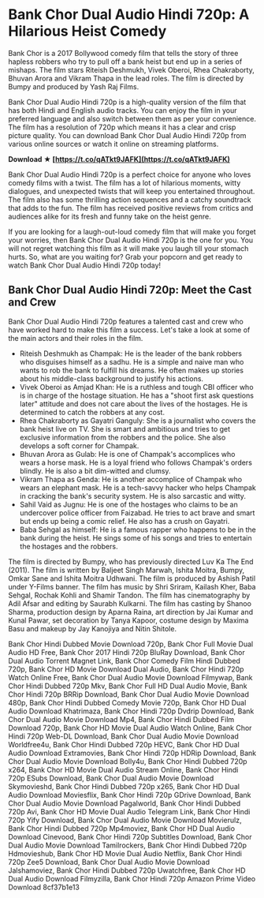 
 
# Bank Chor Dual Audio Hindi 720p: A Hilarious Heist Comedy
 
Bank Chor is a 2017 Bollywood comedy film that tells the story of three hapless robbers who try to pull off a bank heist but end up in a series of mishaps. The film stars Riteish Deshmukh, Vivek Oberoi, Rhea Chakraborty, Bhuvan Arora and Vikram Thapa in the lead roles. The film is directed by Bumpy and produced by Yash Raj Films.
 
Bank Chor Dual Audio Hindi 720p is a high-quality version of the film that has both Hindi and English audio tracks. You can enjoy the film in your preferred language and also switch between them as per your convenience. The film has a resolution of 720p which means it has a clear and crisp picture quality. You can download Bank Chor Dual Audio Hindi 720p from various online sources or watch it online on streaming platforms.
 
**Download ★ [https://t.co/qATkt9JAFK](https://t.co/qATkt9JAFK)**


 
Bank Chor Dual Audio Hindi 720p is a perfect choice for anyone who loves comedy films with a twist. The film has a lot of hilarious moments, witty dialogues, and unexpected twists that will keep you entertained throughout. The film also has some thrilling action sequences and a catchy soundtrack that adds to the fun. The film has received positive reviews from critics and audiences alike for its fresh and funny take on the heist genre.
 
If you are looking for a laugh-out-loud comedy film that will make you forget your worries, then Bank Chor Dual Audio Hindi 720p is the one for you. You will not regret watching this film as it will make you laugh till your stomach hurts. So, what are you waiting for? Grab your popcorn and get ready to watch Bank Chor Dual Audio Hindi 720p today!
  
## Bank Chor Dual Audio Hindi 720p: Meet the Cast and Crew
 
Bank Chor Dual Audio Hindi 720p features a talented cast and crew who have worked hard to make this film a success. Let's take a look at some of the main actors and their roles in the film.
 
- Riteish Deshmukh as Champak: He is the leader of the bank robbers who disguises himself as a sadhu. He is a simple and naive man who wants to rob the bank to fulfill his dreams. He often makes up stories about his middle-class background to justify his actions.
- Vivek Oberoi as Amjad Khan: He is a ruthless and tough CBI officer who is in charge of the hostage situation. He has a "shoot first ask questions later" attitude and does not care about the lives of the hostages. He is determined to catch the robbers at any cost.
- Rhea Chakraborty as Gayatri Ganguly: She is a journalist who covers the bank heist live on TV. She is smart and ambitious and tries to get exclusive information from the robbers and the police. She also develops a soft corner for Champak.
- Bhuvan Arora as Gulab: He is one of Champak's accomplices who wears a horse mask. He is a loyal friend who follows Champak's orders blindly. He is also a bit dim-witted and clumsy.
- Vikram Thapa as Genda: He is another accomplice of Champak who wears an elephant mask. He is a tech-savvy hacker who helps Champak in cracking the bank's security system. He is also sarcastic and witty.
- Sahil Vaid as Jugnu: He is one of the hostages who claims to be an undercover police officer from Faizabad. He tries to act brave and smart but ends up being a comic relief. He also has a crush on Gayatri.
- Baba Sehgal as himself: He is a famous rapper who happens to be in the bank during the heist. He sings some of his songs and tries to entertain the hostages and the robbers.

The film is directed by Bumpy, who has previously directed Luv Ka The End (2011). The film is written by Baljeet Singh Marwah, Ishita Moitra, Bumpy, Omkar Sane and Ishita Moitra Udhwani. The film is produced by Ashish Patil under Y-Films banner. The film has music by Shri Sriram, Kailash Kher, Baba Sehgal, Rochak Kohli and Shamir Tandon. The film has cinematography by Adil Afsar and editing by Saurabh Kulkarni. The film has casting by Shanoo Sharma, production design by Aparna Raina, art direction by Jai Kumar and Kunal Pawar, set decoration by Tanya Kapoor, costume design by Maxima Basu and makeup by Jay Kanojiya and Nitin Shitole.
 
Bank Chor Hindi Dubbed Movie Download 720p,  Bank Chor Full Movie Dual Audio HD Free,  Bank Chor 2017 Hindi 720p BluRay Download,  Bank Chor Dual Audio Torrent Magnet Link,  Bank Chor Comedy Film Hindi Dubbed 720p,  Bank Chor HD Movie Download Dual Audio,  Bank Chor Hindi 720p Watch Online Free,  Bank Chor Dual Audio Movie Download Filmywap,  Bank Chor Hindi Dubbed 720p Mkv,  Bank Chor Full HD Dual Audio Movie,  Bank Chor Hindi 720p BRRip Download,  Bank Chor Dual Audio Movie Download 480p,  Bank Chor Hindi Dubbed Comedy Movie 720p,  Bank Chor HD Dual Audio Download Khatrimaza,  Bank Chor Hindi 720p Dvdrip Download,  Bank Chor Dual Audio Movie Download Mp4,  Bank Chor Hindi Dubbed Film Download 720p,  Bank Chor HD Movie Dual Audio Watch Online,  Bank Chor Hindi 720p Web-DL Download,  Bank Chor Dual Audio Movie Download Worldfree4u,  Bank Chor Hindi Dubbed 720p HEVC,  Bank Chor HD Dual Audio Download Extramovies,  Bank Chor Hindi 720p HDRip Download,  Bank Chor Dual Audio Movie Download Bolly4u,  Bank Chor Hindi Dubbed 720p x264,  Bank Chor HD Movie Dual Audio Stream Online,  Bank Chor Hindi 720p ESubs Download,  Bank Chor Dual Audio Movie Download Skymovieshd,  Bank Chor Hindi Dubbed 720p x265,  Bank Chor HD Dual Audio Download Moviesflix,  Bank Chor Hindi 720p GDrive Download,  Bank Chor Dual Audio Movie Download Pagalworld,  Bank Chor Hindi Dubbed 720p Avi,  Bank Chor HD Movie Dual Audio Telegram Link,  Bank Chor Hindi 720p Yify Download,  Bank Chor Dual Audio Movie Download Movierulz,  Bank Chor Hindi Dubbed 720p Mp4moviez,  Bank Chor HD Dual Audio Download Cinevood,  Bank Chor Hindi 720p Subtitles Download,  Bank Chor Dual Audio Movie Download Tamilrockers,  Bank Chor Hindi Dubbed 720p Hdmovieshub,  Bank Chor HD Movie Dual Audio Netflix,  Bank Chor Hindi 720p Zee5 Download,  Bank Chor Dual Audio Movie Download Jalshamoviez,  Bank Chor Hindi Dubbed 720p Uwatchfree,  Bank Chor HD Dual Audio Download Filmyzilla,  Bank Chor Hindi 720p Amazon Prime Video Download
 8cf37b1e13
 

